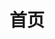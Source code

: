 ---
layout: home
title: '首页'
hero:
  name: Hi, Gennia(1.0.11)
  text: 
  tagline: 创新的将军棋游戏引擎。由 Electron 驱动。
  image:
    src: /assets/img/logo.png
    alt: Gennia
  actions:
    - theme: brand
      text: 快速开始
      link: /quick-start/
    - theme: alt
      text: 送我一颗星星⭐
      link: https://github.com/GenniaApp/Gennia
    - theme: blue
      text: 下载 Windows 版
      link: https://github.com/GenniaApp/Gennia/releases/download/1.0.10patch2/Gennia.Setup.1.0.11.exe
    - theme: teal
      text: 下载 macOS 版
      link: https://github.com/GenniaApp/Gennia/releases/download/1.0.10patch2/Gennia-1.0.10-patch2.dmg

features:
  - icon: 
      src: /assets/img/ui.svg
      alt: 'UI 界面，赏心悦目'
    title: 'UI 界面，赏心悦目'
    details: 'Electron 应用特有的高颜值，让游戏体验更美好'
  - icon: 
      src: /assets/img/performance.svg
      alt: '随心游走，毫无延迟'
    title: '随心游走，毫无延迟'
    details: 'Socket.IO 4.5，一次握手，带来畅快的游戏体验。'
  - icon: 
      src: /assets/img/easy.svg
      alt: '随时随地，开箱即用'
    title: '随时随地，开箱即用'
    details: '无论是局域网互联，还是连接至 GenniaServer，Gennia 都能胜任。'
---